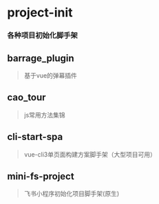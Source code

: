 # project-init
### 各种项目初始化脚手架

## barrage_plugin
> 基于vue的弹幕插件
## cao_tour
> js常用方法集锦
## cli-start-spa
> vue-cli3单页面构建方案脚手架（大型项目可用）
## mini-fs-project
> 飞书小程序初始化项目脚手架(原生)


